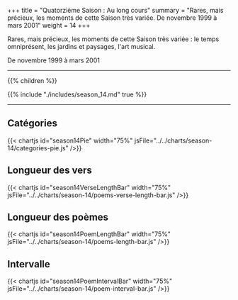 +++
title = "Quatorzième Saison : Au long cours"
summary = "Rares, mais précieux, les moments de cette Saison très variée. De novembre 1999 à mars 2001"
weight = 14
+++

Rares, mais précieux, les moments de cette Saison très variée : le temps omniprésent, les jardins et paysages, l'art musical.

De novembre 1999 à mars 2001

---
{{% children  %}}

{{% include "./includes/season_14.md" true %}}

---
## Catégories
{{< chartjs id="season14Pie" width="75%" jsFile="../../charts/season-14/categories-pie.js" />}}
## Longueur des vers
{{< chartjs id="season14VerseLengthBar" width="75%" jsFile="../../charts/season-14/poems-verse-length-bar.js" />}}
## Longueur des poèmes
{{< chartjs id="season14PoemLengthBar" width="75%" jsFile="../../charts/season-14/poems-length-bar.js" />}}
## Intervalle
{{< chartjs id="season14PoemIntervalBar" width="75%" jsFile="../../charts/season-14/poem-interval-bar.js" />}}
